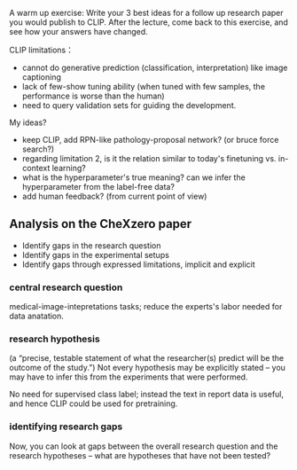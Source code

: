 A warm up exercise: Write your 3 best ideas for a follow up research paper you would publish to CLIP. After the lecture, come back to this exercise, and see how your answers have changed.



CLIP limitations：

+ cannot do generative prediction (classification, interpretation) like image captioning
+ lack of few-show tuning ability (when tuned with few samples, the performance is worse than the human)
+ need to query validation sets for guiding the development.

My ideas?
+ keep CLIP, add RPN-like pathology-proposal network?  (or bruce force search?)
+ regarding limitation 2, is it the relation similar to today's finetuning vs. in-context learning?
+ what is the hyperparameter's true meaning? can we infer the hyperparameter from the label-free data?
+ add human feedback? (from current point of view)

## Analysis on the CheXzero paper 

+ Identify gaps in the research question
+ Identify gaps in the experimental setups
+ Identify gaps through expressed limitations, implicit and explicit
### central research question
medical-image-intepretations tasks; reduce the experts's labor needed for data anatation.

### research hypothesis

(a “precise, testable statement of what the researcher(s) predict will be the outcome of the study.”) 
Not every hypothesis may be explicitly stated – you may have to infer this from the experiments that were performed.

No need for supervised class label; instead the text in report data is useful, and hence CLIP could be used for pretraining.

### identifying research gaps
Now, you can look at gaps between the overall research question and the research hypotheses – what are hypotheses that have not been tested?
